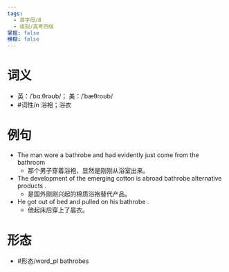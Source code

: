 ```yaml
---
tags:
  - 首字母/B
  - 级别/高考四级
掌握: false
模糊: false
---
```

# 词义
- 英：/ˈbɑːθrəʊb/； 美：/ˈbæθroʊb/
- #词性/n  浴袍；浴衣
# 例句
- The man wore a bathrobe and had evidently just come from the bathroom
	- 那个男子穿着浴袍，显然是刚刚从浴室出来。
- The development of the emerging cotton is abroad bathrobe alternative products .
	- 是国外刚刚兴起的棉质浴袍替代产品。
- He got out of bed and pulled on his bathrobe .
	- 他起床后穿上了晨衣。
# 形态
- #形态/word_pl bathrobes
